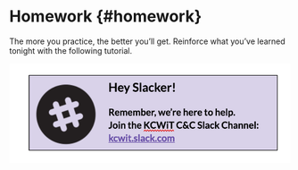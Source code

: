 # Homework {#homework}

The more you practice, the better you’ll get. Reinforce what you’ve learned tonight with the following tutorial.

[![](../assets/16.png)](http://kcwit.slack.com)